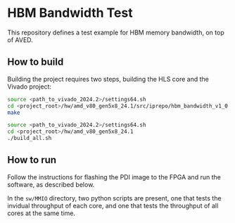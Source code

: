 # HBM Bandwidth Test

This repository defines a test example for HBM memory bandwidth, on top of AVED.

## How to build
Building the project requires two steps, building the HLS core and the Vivado project:

```bash
source <path_to_vivado_2024.2>/settings64.sh
cd <project_root>/hw/amd_v80_gen5x8_24.1/src/iprepo/hbm_bandwidth_v1_0
make
```

```bash
source <path_to_vivado_2024.2>/settings64.sh
cd <project_root>/hw/amd_v80_gen5x8_24.1
./build_all.sh
```

## How to run
Follow the instructions for flashing the PDI image to the FPGA and run the software, as described below.

In the `sw/MMIO` directory, two python scripts are present, one that tests the invidual throughput of each core, and one that tests the throughput of all cores at the same time.